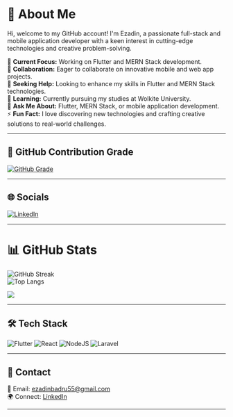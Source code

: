 # 💫 About Me
Hi, welcome to my GitHub account! I'm Ezadin, a passionate full-stack and mobile application developer with a keen interest in cutting-edge technologies and creative problem-solving.

🔭 **Current Focus:** Working on Flutter and MERN Stack development.  
👯 **Collaboration:** Eager to collaborate on innovative mobile and web app projects.  
🤝 **Seeking Help:** Looking to enhance my skills in Flutter and MERN Stack technologies.  
🌱 **Learning:** Currently pursuing my studies at Wolkite University.  
💬 **Ask Me About:** Flutter, MERN Stack, or mobile application development.  
⚡ **Fun Fact:** I love discovering new technologies and crafting creative solutions to real-world challenges.

---

## 🌟 GitHub Contribution Grade
[![GitHub Grade](https://img.shields.io/badge/GitHub%20Grade-A%2B-brightgreen?style=for-the-badge)](https://github.com/ezadin2)

---

## 🌐 Socials
[![LinkedIn](https://img.shields.io/badge/LinkedIn-%230077B5.svg?logo=linkedin&logoColor=white)](https://www.linkedin.com/in/ezadin-badiru-98b9862a6?utm_source=share&utm_campaign=share_via&utm_content=profile&utm_medium=android_app)

---

# 📊 GitHub Stats
![GitHub Streak](https://streak-stats.demolab.com?user=ezadin2&theme=radical&hide_border=true)  
![Top Langs](https://github-readme-stats.vercel.app/api/top-langs/?username=ezadin2&layout=compact&theme=radical&count_private=true)

[![](https://visitcount.itsvg.in/api?id=ezadin2&icon=0&color=0)](https://visitcount.itsvg.in)

---

## 🛠 Tech Stack
![Flutter](https://img.shields.io/badge/Flutter-%2302569B.svg?style=for-the-badge&logo=Flutter&logoColor=white)
![React](https://img.shields.io/badge/react-%2320232a.svg?style=for-the-badge&logo=react&logoColor=%2361DAFB)
![NodeJS](https://img.shields.io/badge/node.js-6DA55F?style=for-the-badge&logo=node.js&logoColor=white)
![Laravel](https://img.shields.io/badge/laravel-%23FF2D20.svg?style=for-the-badge&logo=laravel&logoColor=white)

---

## 📩 Contact
📧 Email: ezadinbadru55@gmail.com  
🌍 Connect: [LinkedIn](https://www.linkedin.com/in/ezadin-badiru-98b9862a6)

---

<!-- Proudly created with GPRM ( https://gprm.itsvg.in ) -->
